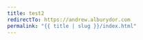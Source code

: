 ```yaml
---
title: test2
redirectTo: https://andrew.alburydor.com
permalink: "{{ title | slug }}/index.html"
---
```

